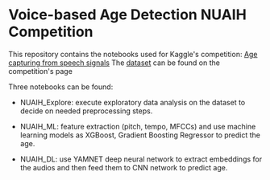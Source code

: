 # Voice-based Age Detection NUAIH Competition

This repository contains the notebooks used for Kaggle's competition: [Age capturing from speech signals](https://www.kaggle.com/competitions/nuaih-age-capturing-from-speech-signals)
The [dataset](https://www.kaggle.com/competitions/nuaih-age-capturing-from-speech-signals/data) can be found on the competition's page

Three notebooks can be found:

-	NUAIH_Explore: execute exploratory data analysis on the dataset to decide on needed preprocessing steps.

-	NUAIH_ML: feature extraction (pitch, tempo, MFCCs) and use machine learning models as XGBoost, Gradient Boosting Regressor to predict the age.

-	NUAIH_DL: use YAMNET deep neural network to extract embeddings for the audios and then feed them to CNN network to predict age.


